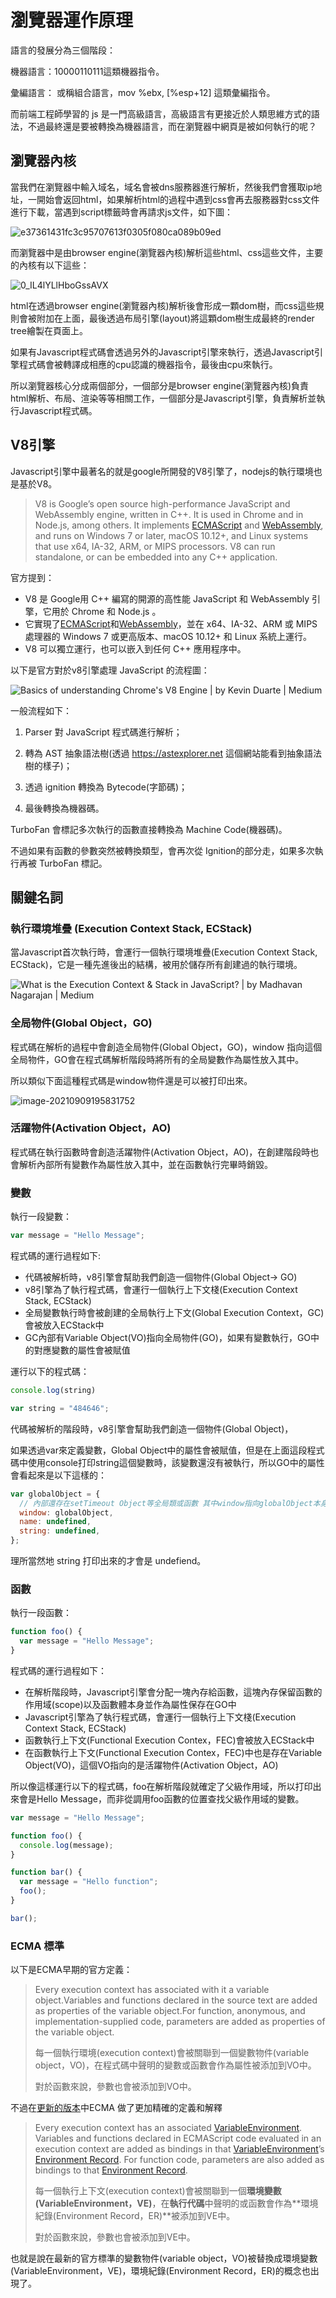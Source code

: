# 瀏覽器運作原理

語言的發展分為三個階段：

機器語言：10000110111這類機器指令。

彙編語言： 或稱組合語言，mov    %ebx, [%esp+12] 這類彙編指令。

而前端工程師學習的 js 是一門高級語言，高級語言有更接近於人類思維方式的語法，不過最終還是要被轉換為機器語言，而在瀏覽器中網頁是被如何執行的呢？



## 瀏覽器內核

當我們在瀏覽器中輸入域名，域名會被dns服務器進行解析，然後我們會獲取ip地址，一開始會返回html，如果解析html的過程中遇到css會再去服務器對css文件進行下載，當遇到script標籤時會再請求js文件，如下圖：

![e37361431fc3c95707613f0305f080ca089b09ed](https://i.imgur.com/wnEWS6W.png)

而瀏覽器中是由browser engine(瀏覽器內核)解析這些html、css這些文件，主要的內核有以下這些：

![0_IL4lYLlHboGssAVX](https://i.imgur.com/1CoMGPF.png)



html在透過browser engine(瀏覽器內核)解析後會形成一顆dom樹，而css這些規則會被附加在上面，最後透過布局引擎(layout)將這顆dom樹生成最終的render tree繪製在頁面上。

如果有Javascript程式碼會透過另外的Javascript引擎來執行，透過Javascript引擎程式碼會被轉譯成相應的cpu認識的機器指令，最後由cpu來執行。

所以瀏覽器核心分成兩個部分，一個部分是browser engine(瀏覽器內核)負責html解析、布局、渲染等等相關工作，一個部分是Javascript引擎，負責解析並執行Javascript程式碼。



## V8引擎

Javascript引擎中最著名的就是google所開發的V8引擎了，nodejs的執行環境也是基於V8。

> V8 is Google’s open source high-performance JavaScript and WebAssembly engine, written in C++. It is used in Chrome and in Node.js, among others. It implements [ECMAScript](https://tc39.es/ecma262/) and [WebAssembly](https://webassembly.github.io/spec/core/), and runs on Windows 7 or later, macOS 10.12+, and Linux systems that use x64, IA-32, ARM, or MIPS processors. V8 can run standalone, or can be embedded into any C++ application.

官方提到：

- V8 是 Google用 C++ 編寫的開源的高性能 JavaScript 和 WebAssembly 引擎，它用於 Chrome 和 Node.js 。
- 它實現了[ECMAScript](https://tc39.es/ecma262/)和[WebAssembly](https://webassembly.github.io/spec/core/)，並在 x64、IA-32、ARM 或 MIPS 處理器的 Windows 7 或更高版本、macOS 10.12+ 和 Linux 系統上運行。
- V8 可以獨立運行，也可以嵌入到任何 C++ 應用程序中。

以下是官方對於v8引擎處理 JavaScript 的流程圖：

![Basics of understanding Chrome&#39;s V8 Engine | by Kevin Duarte | Medium](https://i.imgur.com/yYNJ2JV.png)

一般流程如下：

1. Parser 對 JavaScript 程式碼進行解析；

2. 轉為 AST 抽象語法樹(透過 https://astexplorer.net 這個網站能看到抽象語法樹的樣子)；
3. 透過 ignition 轉換為 Bytecode(字節碼)；
4. 最後轉換為機器碼。

TurboFan 會標記多次執行的函數直接轉換為 Machine Code(機器碼)。

不過如果有函數的參數突然被轉換類型，會再次從 Ignition的部分走，如果多次執行再被 TurboFan 標記。



## 關鍵名詞

### 執行環境堆疊 (Execution Context Stack, ECStack)

當Javascript首次執行時，會運行一個執行環境堆疊(Execution Context Stack, ECStack)，它是一種先進後出的結構，被用於儲存所有創建過的執行環境。

![What is the Execution Context &amp; Stack in JavaScript? | by Madhavan  Nagarajan | Medium](https://i.imgur.com/0cu2axe.jpg)



### 全局物件(Global Object，GO)

程式碼在解析的過程中會創造全局物件(Global Object，GO)，window 指向這個全局物件，GO會在程式碼解析階段時將所有的全局變數作為屬性放入其中。

所以類似下面這種程式碼是window物件還是可以被打印出來。

![image-20210909195831752](https://i.imgur.com/n4qYV0G.png)



### 活躍物件(Activation Object，AO)

程式碼在執行函數時會創造活躍物件(Activation Object，AO)，在創建階段時也會解析內部所有變數作為屬性放入其中，並在函數執行完畢時銷毀。



### 變數

執行一段變數：

```js
var message = "Hello Message";
```

程式碼的運行過程如下:

* 代碼被解析時，v8引擎會幫助我們創造一個物件(Global Object-> GO)
* v8引擎為了執行程式碼，會運行一個執行上下文棧(Execution Context Stack, ECStack)
* 全局變數執行時會被創建的全局執行上下文(Global Execution Context，GC)會被放入ECStack中
* GC內部有Variable  Object(VO)指向全局物件(GO)，如果有變數執行，GO中的對應變數的屬性會被賦值

運行以下的程式碼：

```js
console.log(string)

var string = "484646";
```

代碼被解析的階段時，v8引擎會幫助我們創造一個物件(Global Object)，

如果透過var來定義變數，Global Object中的屬性會被賦值，但是在上面這段程式碼中使用console打印string這個變數時，該變數還沒有被執行，所以GO中的屬性會看起來是以下這樣的：

```js
var globalObject = {
  // 內部還存在setTimeout Object等全局類或函數 其中window指向globalObject本身
  window: globalObject,
  name: undefined,
  string: undefined,
};
```

理所當然地 string 打印出來的才會是 undefiend。



### 函數

執行一段函數：

```js
function foo() {
  var message = "Hello Message";
}
```

程式碼的運行過程如下：

- 在解析階段時，Javascript引擎會分配一塊內存給函數，這塊內存保留函數的作用域(scope)以及函數體本身並作為屬性保存在GO中
- Javascript引擎為了執行程式碼，會運行一個執行上下文棧(Execution Context Stack, ECStack)
- 函數執行上下文(Functional Execution Contex，FEC)會被放入ECStack中
- 在函數執行上下文(Functional Execution Contex，FEC)中也是存在Variable  Object(VO)，這個VO指向的是活躍物件(Activation Object，AO)

所以像這樣運行以下的程式碼，foo在解析階段就確定了父級作用域，所以打印出來會是Hello Message，而非從調用foo函數的位置查找父級作用域的變數。

```js
var message = "Hello Message";

function foo() {
  console.log(message);
}

function bar() {
  var message = "Hello function";
  foo();
}

bar();
```



### ECMA 標準

以下是ECMA早期的官方定義：

>Every execution context has associated with it a variable object.Variables and functions declared in the source text are added as properties of the variable object.For function, anonymous, and implementation-supplied code, parameters are added as properties of the variable object.
>
>每一個執行環境(execution context)會被關聯到一個變數物件(variable object，VO)，在程式碼中聲明的變數或函數會作為屬性被添加到VO中。
>
>對於函數來說，參數也會被添加到VO中。

不過在[更新的版本](https://262.ecma-international.org/5.1/#sec-10.5)中ECMA 做了更加精確的定義和解釋

> Every execution context has an associated [VariableEnvironment](https://262.ecma-international.org/5.1/#sec-10.3). Variables and functions declared in ECMAScript code evaluated in an execution context are added as bindings in that [VariableEnvironment](https://262.ecma-international.org/5.1/#sec-10.3)’s [Environment Record](https://262.ecma-international.org/5.1/#sec-10.2.1). For function code, parameters are also added as bindings to that [Environment Record](https://262.ecma-international.org/5.1/#sec-10.2.1).
>
> 每一個執行上下文(execution context)會被關聯到一個**環境變數(VariableEnvironment，VE)**，在**執行代碼**中聲明的或函數會作為**環境紀錄(Environment Record，ER)**被添加到VE中。
>
> 對於函數來說，參數也會被添加到VE中。

也就是說在最新的官方標準的變數物件(variable object，VO)被替換成環境變數(VariableEnvironment，VE)，環境紀錄(Environment Record，ER)的概念也出現了。